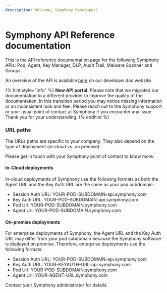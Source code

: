 ```yaml
---
description: Welcome, Symphony Developer!
---
```


# Symphony API Reference documentation

This is the API reference documentation page for the following Symphony APIs: Pod, Agent, Key Manager, DLP, Audit Trail, Malware Scanner and Groups.&#x20;

An overview of the API is available [here](https://docs.developers.symphony.com/bots/overview-of-rest-api) on our developer doc website.

{% hint style="info" %}
**New API portal.** Please note that we migrated our documentation to a different provider to improve the quality of the documentation. In this transition period you may notice missing information or an inconsistent look and feel. Please reach out to the Symphony support or your usual point of contact at Symphony if you encounter any issue.  \
Thank you for your understanding.
{% endhint %}

### URL paths

The URLs paths are specific to your company. They also depend on the type of deployment (in-cloud vs. on premise).

Please get in touch with your Symphony point of contact to know more.

#### In-Cloud deployments

In-cloud deployments of Symphony use the following formats as both the Agent URL and the Key Auth URL are the same as your pod subdomain:

* Session Auth URL: YOUR-POD-SUBDOMAIN-api.symphony.com
* Key Auth URL: YOUR-POD-SUBDOMAIN-api.symphony.com
* Pod Url: YOUR-POD-SUBDOMAIN.symphony.com
* Agent Url: YOUR-POD-SUBDOMAIN.symphony.com

#### On-premise deployments

For enterprise deployments of Symphony, the Agent URL and the Key Auth URL may differ from your pod subdomain because the Symphony software is deployed on premise. Therefore, enterprise deployments use the following formats:

* Session Auth URL: YOUR-POD-SUBDOMAIN-api.symphony.com
* Key Auth URL: YOUR-KEYAUTH-URL-api.symphony.com
* Pod Url: YOUR-POD-SUBDOMAIN.symphony.com
* Agent Url: YOUR-AGENT-URL.symphony.com

Contact your Symphony administrator for details.

